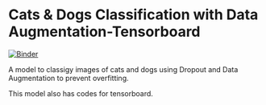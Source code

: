 # Cats & Dogs Classification with Data Augmentation-Tensorboard

[![Binder](https://mybinder.org/badge_logo.svg)](https://mybinder.org/v2/gh/rohit-thakur12/Cats-DogsWithDataAugmentation-Tensorboard/master)

A model to classigy images of cats and dogs using Dropout and Data Augmentation to prevent overfitting. 

This model also has codes for tensorboard. 
